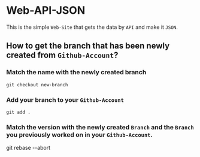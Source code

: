 # Web-API-JSON

This is the simple `Web-Site` that gets the data by `API` and make it `JSON`.

## How to get the branch that has been newly created from `Github-Account`?

### Match the name with the newly created branch

`git checkout new-branch`

### Add your branch to your `Github-Account`

`git add .`

### Match the version with the newly created `Branch` and the `Branch` you previously worked on in your `Github-Account`.

git rebase --abort
